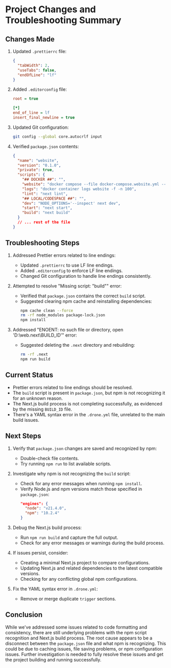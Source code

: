 # Project Changes and Troubleshooting Summary

## Changes Made

1. Updated `.prettierrc` file:

   ```json
   {
     "tabWidth": 2,
     "useTabs": false,
     "endOfLine": "lf"
   }
   ```

2. Added `.editorconfig` file:

   ```ini
   root = true

   [*]
   end_of_line = lf
   insert_final_newline = true
   ```

3. Updated Git configuration:

   ```bash
   git config --global core.autocrlf input
   ```

4. Verified `package.json` contents:
   ```json
   {
     "name": "website",
     "version": "0.1.0",
     "private": true,
     "scripts": {
       "## DOCKER ##": "",
       "website": "docker compose --file docker-compose.website.yml --project-name website up -d --force-recreate --build website",
       "logs": "docker container logs website -f -n 100",
       "lint": "next lint",
       "## LOCAL/CODESPACE ##": "",
       "dev": "NODE_OPTIONS='--inspect' next dev",
       "start": "next start",
       "build": "next build"
     }
     // ... rest of the file
   }
   ```

## Troubleshooting Steps

1. Addressed Prettier errors related to line endings:

   - Updated `.prettierrc` to use LF line endings.
   - Added `.editorconfig` to enforce LF line endings.
   - Changed Git configuration to handle line endings consistently.

2. Attempted to resolve "Missing script: "build"" error:

   - Verified that `package.json` contains the correct `build` script.
   - Suggested clearing npm cache and reinstalling dependencies:
     ```bash
     npm cache clean --force
     rm -rf node_modules package-lock.json
     npm install
     ```

3. Addressed "ENOENT: no such file or directory, open 'D:\web\.next\BUILD_ID'" error:
   - Suggested deleting the `.next` directory and rebuilding:
     ```bash
     rm -rf .next
     npm run build
     ```

## Current Status

- Prettier errors related to line endings should be resolved.
- The `build` script is present in `package.json`, but npm is not recognizing it for an unknown reason.
- The Next.js build process is not completing successfully, as evidenced by the missing `BUILD_ID` file.
- There's a YAML syntax error in the `.drone.yml` file, unrelated to the main build issues.

## Next Steps

1. Verify that `package.json` changes are saved and recognized by npm:

   - Double-check file contents.
   - Try running `npm run` to list available scripts.

2. Investigate why npm is not recognizing the `build` script:

   - Check for any error messages when running `npm install`.
   - Verify Node.js and npm versions match those specified in `package.json`:
     ```json
     "engines": {
       "node": "v21.4.0",
       "npm": "10.2.4"
     }
     ```

3. Debug the Next.js build process:

   - Run `npm run build` and capture the full output.
   - Check for any error messages or warnings during the build process.

4. If issues persist, consider:

   - Creating a minimal Next.js project to compare configurations.
   - Updating Next.js and related dependencies to the latest compatible versions.
   - Checking for any conflicting global npm configurations.

5. Fix the YAML syntax error in `.drone.yml`:
   - Remove or merge duplicate `trigger` sections.

## Conclusion

While we've addressed some issues related to code formatting and consistency, there are still underlying problems with the npm script recognition and Next.js build process. The root cause appears to be a disconnect between the `package.json` file and what npm is recognizing. This could be due to caching issues, file saving problems, or npm configuration issues. Further investigation is needed to fully resolve these issues and get the project building and running successfully.
